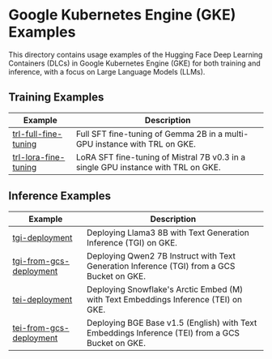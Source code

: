 # Google Kubernetes Engine (GKE) Examples

This directory contains usage examples of the Hugging Face Deep Learning Containers (DLCs) in Google Kubernetes Engine (GKE) for both training and inference, with a focus on Large Language Models (LLMs).

## Training Examples

| Example                                        | Description                                                                       |
| ---------------------------------------------- | --------------------------------------------------------------------------------- |
| [trl-full-fine-tuning](./trl-full-fine-tuning) | Full SFT fine-tuning of Gemma 2B in a multi-GPU instance with TRL on GKE.         |
| [trl-lora-fine-tuning](./trl-lora-fine-tuning) | LoRA SFT fine-tuning of Mistral 7B v0.3 in a single GPU instance with TRL on GKE. |

## Inference Examples

| Example                                              | Description                                                                                      |
| ---------------------------------------------------- | ------------------------------------------------------------------------------------------------ |
| [tgi-deployment](./tgi-deployment)                   | Deploying Llama3 8B with Text Generation Inference (TGI) on GKE.                                 |
| [tgi-from-gcs-deployment](./tgi-from-gcs-deployment) | Deploying Qwen2 7B Instruct with Text Generation Inference (TGI) from a GCS Bucket on GKE.       |
| [tei-deployment](./tei-deployment)                   | Deploying Snowflake's Arctic Embed (M) with Text Embeddings Inference (TEI) on GKE.              |
| [tei-from-gcs-deployment](./tei-from-gcs-deployment) | Deploying BGE Base v1.5 (English) with Text Embeddings Inference (TEI) from a GCS Bucket on GKE. |
